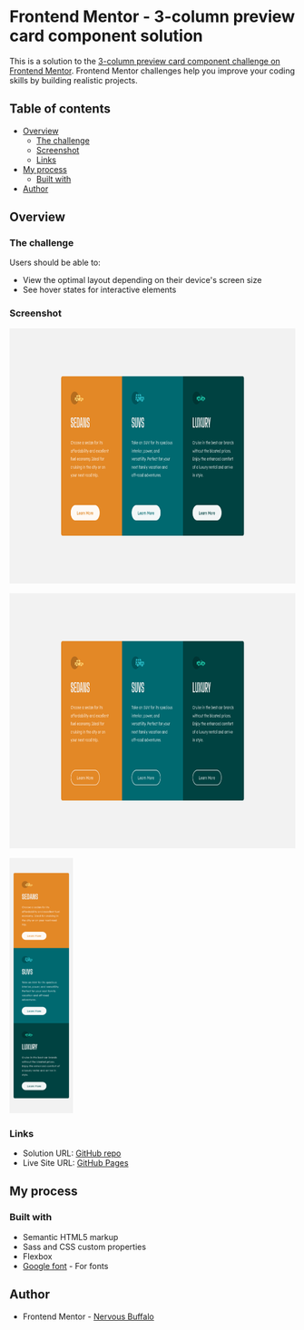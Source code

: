 # Frontend Mentor - 3-column preview card component solution

This is a solution to the [3-column preview card component challenge on Frontend Mentor](https://www.frontendmentor.io/challenges/3column-preview-card-component-pH92eAR2-). Frontend Mentor challenges help you improve your coding skills by building realistic projects. 

## Table of contents

- [Overview](#overview)
  - [The challenge](#the-challenge)
  - [Screenshot](#screenshot)
  - [Links](#links)
- [My process](#my-process)
  - [Built with](#built-with)
- [Author](#author)

## Overview

### The challenge

Users should be able to:

- View the optimal layout depending on their device's screen size
- See hover states for interactive elements

### Screenshot

[<img src="./Screenshot_desktop.png" height="450px"/>](./Screenshot_desktop.png)

[<img src="./Screenshot_hover.png" height="450px"/>](./Screenshot_hover.png)

[<img src="./Screenshot_mobile.png" height="450px"/>](./Screenshot_mobile.png)

### Links

- Solution URL: [GitHub repo](https://github.com/mathieuc22/3-column-preview-card-component-main)
- Live Site URL: [GitHub Pages](https://mathieuc22.github.io/3-column-preview-card-component-main/)

## My process

### Built with

- Semantic HTML5 markup
- Sass and CSS custom properties
- Flexbox
- [Google font](https://fonts.googleapis.com) - For fonts

## Author

- Frontend Mentor - [Nervous Buffalo](https://www.frontendmentor.io/profile/mathieuc22)